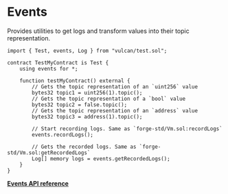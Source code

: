 # Events

Provides utilities to get logs and transform values into their topic representation.

```solidity
import { Test, events, Log } from "vulcan/test.sol";

contract TestMyContract is Test {
    using events for *;

    function testMyContract() external {
        // Gets the topic representation of an `uint256` value
        bytes32 topic1 = uint256(1).topic();
        // Gets the topic representation of a `bool` value
        bytes32 topic2 = false.topic();
        // Gets the topic representation of an `address` value
        bytes32 topic3 = address(1).topic();

        // Start recording logs. Same as `forge-std/Vm.sol:recordLogs`
        events.recordLogs();

        // Gets the recorded logs. Same as `forge-std/Vm.sol:getRecordedLogs`
        Log[] memory logs = events.getRecordedLogs();
    }
}
```
[**Events API reference**](../reference/modules/events.md)
